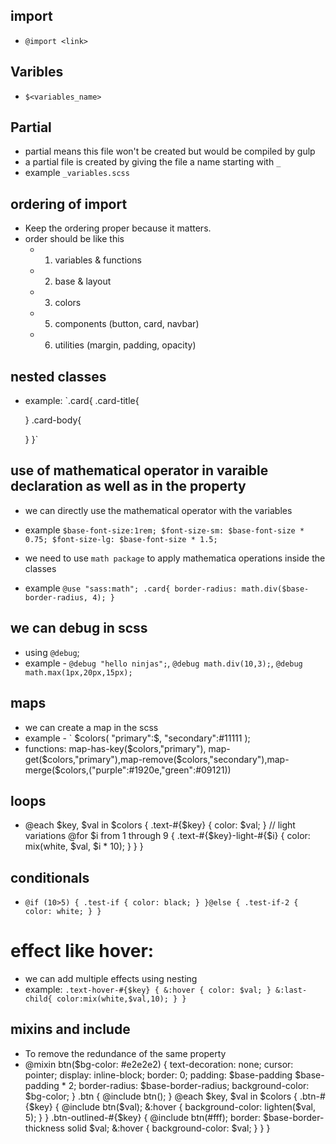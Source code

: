 ## import

- `@import <link>`

## Varibles

- `$<variables_name>`

## Partial

- partial means this file won't be created but would be compiled by gulp
- a partial file is created by giving the file a name starting with `_`
- example `_variables.scss`

## ordering of import

- Keep the ordering proper because it matters.
- order should be like this
  - 1. variables & functions
  - 2. base & layout
  - 3. colors
  - 5. components (button, card, navbar)
  - 6. utilities (margin, padding, opacity)

## nested classes

- example: `.card{
  .card-title{

  }
  .card-body{

  }
  }`

## use of mathematical operator in varaible declaration as well as in the property

- we can directly use the mathematical operator with the variables
- example `$base-font-size:1rem;
   $font-size-sm: $base-font-size * 0.75;
   $font-size-lg: $base-font-size * 1.5;
`

- we need to use `math package` to apply mathematica operations inside the classes
- example `@use "sass:math";
.card{
  border-radius: math.div($base-border-radius, 4);
}
`

## we can debug in scss

- using `@debug`;
- example - `@debug "hello ninjas";`, `@debug math.div(10,3);`, `@debug math.max(1px,20px,15px);`

## maps

- we can create a map in the scss
- example - `
  $colors(
        "primary":$<variable>,
  "secondary":#11111
  );
- functions: map-has-key($colors,"primary"), map-get($colors,"primary"),map-remove($colors,"secondary"),map-merge($colors,("purple":#1920e,"green":#09121))

## loops

- @each $key, $val in $colors {
  .text-#{$key} {
  color: $val;
  }
  // light variations
  @for $i from 1 through 9 {
    .text-#{$key}-light-#{$i} {
  color: mix(white, $val, $i \* 10);
  }
  }
  }

## conditionals

- `@if (10>5) {
   .test-if {
    color: black;
  }
  }@else {
    .test-if-2 {
     color: white;
  }
}
`

# effect like hover:

- we can add multiple effects using nesting
- example: `.text-hover-#{$key} {
                &:hover {
                  color: $val;
              }
              &:last-child{
                color:mix(white,$val,10);
              }
            }
         `


## mixins and include
- To remove the redundance of the same property 
- @mixin btn($bg-color: #e2e2e2) {
  text-decoration: none;
  cursor: pointer;
  display: inline-block;
  border: 0;
  padding: $base-padding $base-padding * 2;
  border-radius: $base-border-radius;
  background-color: $bg-color;
}
.btn {
  @include btn();
}
@each $key, $val in $colors {
  .btn-#{$key} {
    @include btn($val);
    &:hover {
      background-color: lighten($val, 5);
    }
  }
  .btn-outlined-#{$key} {
    @include btn(#fff);
    border: $base-border-thickness solid $val;
    &:hover {
      background-color: $val;
    }
  }
}

